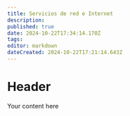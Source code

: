 ```yaml
---
title: Servicios de red e Internet
description: 
published: true
date: 2024-10-22T17:34:14.170Z
tags: 
editor: markdown
dateCreated: 2024-10-22T17:21:14.643Z
---
```


# Header
Your content here